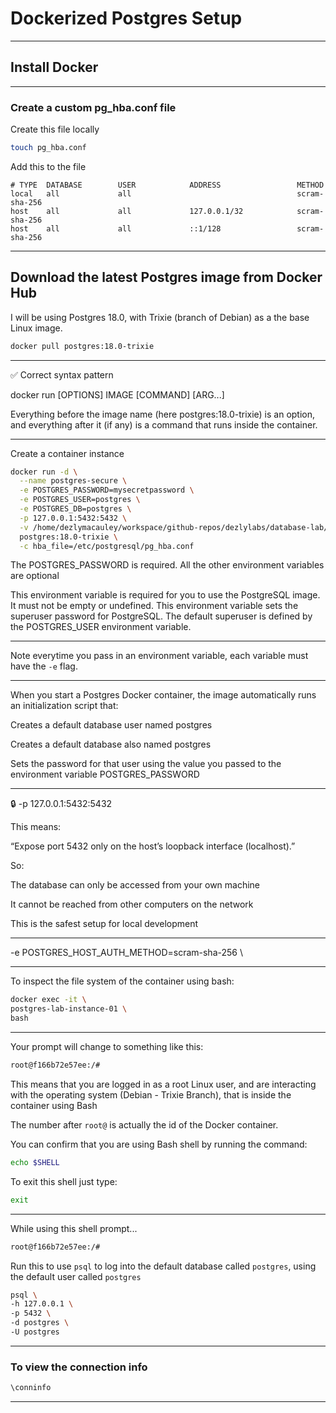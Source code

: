 # Dockerized Postgres Setup
_______________________________________________________________________________
## Install Docker

_______________________________________________________________________________
### Create a custom pg_hba.conf file

Create this file locally
```sh
touch pg_hba.conf
```

Add this to the file
```
# TYPE  DATABASE        USER            ADDRESS                 METHOD
local   all             all                                     scram-sha-256
host    all             all             127.0.0.1/32            scram-sha-256
host    all             all             ::1/128                 scram-sha-256
```
_______________________________________________________________________________
## Download the latest Postgres image from Docker Hub

I will be using Postgres 18.0, with Trixie (branch of Debian) as 
a the base Linux image.

```sh
docker pull postgres:18.0-trixie
```
_______________________________________________________________________________

✅ Correct syntax pattern

docker run [OPTIONS] IMAGE [COMMAND] [ARG...]


Everything before the image name (here postgres:18.0-trixie) is an option,
and everything after it (if any) is a command that runs inside the container.
_______________________________________________________________________________

Create a container instance
```sh
docker run -d \
  --name postgres-secure \
  -e POSTGRES_PASSWORD=mysecretpassword \
  -e POSTGRES_USER=postgres \
  -e POSTGRES_DB=postgres \
  -p 127.0.0.1:5432:5432 \
  -v /home/dezlymacauley/workspace/github-repos/dezlylabs/database-lab/01-postgres-concepts/02-project-templates/pg_hba.conf:/etc/postgresql/pg_hba.conf:ro \
  postgres:18.0-trixie \
  -c hba_file=/etc/postgresql/pg_hba.conf
```

The POSTGRES_PASSWORD is required. All the other environment variables are optional

This environment variable is required for you to use the PostgreSQL image. It must not be empty or undefined. This environment variable sets the superuser password for PostgreSQL. The default superuser is defined by the POSTGRES_USER environment variable.
_______________________________________________________________________________

Note everytime you pass in an environment variable, 
each variable must have the `-e` flag.

_______________________________________________________________________________

When you start a Postgres Docker container, the image automatically runs an initialization script that:

Creates a default database user named postgres

Creates a default database also named postgres

Sets the password for that user using the value you passed to the environment variable POSTGRES_PASSWORD
_______________________________________________________________________________

🔒 -p 127.0.0.1:5432:5432

This means:

“Expose port 5432 only on the host’s loopback interface (localhost).”

So:

The database can only be accessed from your own machine

It cannot be reached from other computers on the network

This is the safest setup for local development

_______________________________________________________________________________

  -e POSTGRES_HOST_AUTH_METHOD=scram-sha-256 \

_______________________________________________________________________________

To inspect the file system of the container using bash:
```sh
docker exec -it \
postgres-lab-instance-01 \
bash
```
_______________________________________________________________________________
Your prompt will change to something like this:

```sh
root@f166b72e57ee:/#
```

This means that you are logged in as a root Linux user,
and are interacting with the operating system (Debian - Trixie Branch), 
that is inside the container using Bash

The number after `root@` is actually the id of the Docker container.

You can confirm that you are using Bash shell by running the command:

```sh
echo $SHELL
```

To exit this shell just type:

```sh
exit
```
_______________________________________________________________________________

While using this shell prompt...
```sh
root@f166b72e57ee:/#
```

Run this to use `psql` to log into the default database called `postgres`, 
using the default user called `postgres`
```sh
psql \
-h 127.0.0.1 \
-p 5432 \
-d postgres \
-U postgres
```
_______________________________________________________________________________
### To view the connection info 

```sql
\conninfo
```
_______________________________________________________________________________

